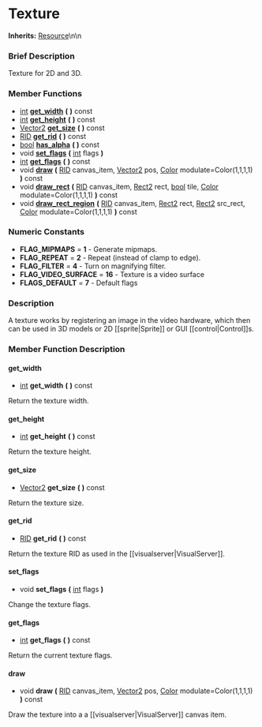 #  Texture  
**Inherits:** [Resource](class_resource)\\n\\n
###  Brief Description  
Texture for 2D and 3D.

###  Member Functions 
  * [int](class_int)  **[get_width](#get_width)**  **(** **)** const
  * [int](class_int)  **[get_height](#get_height)**  **(** **)** const
  * [Vector2](class_vector2)  **[get_size](#get_size)**  **(** **)** const
  * [RID](class_rid)  **[get_rid](#get_rid)**  **(** **)** const
  * [bool](class_bool)  **[has_alpha](#has_alpha)**  **(** **)** const
  * void  **[set_flags](#set_flags)**  **(** [int](class_int) flags  **)**
  * [int](class_int)  **[get_flags](#get_flags)**  **(** **)** const
  * void  **[draw](#draw)**  **(** [RID](class_rid) canvas_item, [Vector2](class_vector2) pos, [Color](class_color) modulate=Color(1,1,1,1)  **)** const
  * void  **[draw_rect](#draw_rect)**  **(** [RID](class_rid) canvas_item, [Rect2](class_rect2) rect, [bool](class_bool) tile, [Color](class_color) modulate=Color(1,1,1,1)  **)** const
  * void  **[draw_rect_region](#draw_rect_region)**  **(** [RID](class_rid) canvas_item, [Rect2](class_rect2) rect, [Rect2](class_rect2) src_rect, [Color](class_color) modulate=Color(1,1,1,1)  **)** const

###  Numeric Constants  
  * **FLAG_MIPMAPS** = **1** - Generate mipmaps.
  * **FLAG_REPEAT** = **2** - Repeat (instead of clamp to edge).
  * **FLAG_FILTER** = **4** - Turn on magnifying filter.
  * **FLAG_VIDEO_SURFACE** = **16** - Texture is a video surface
  * **FLAGS_DEFAULT** = **7** - Default flags

###  Description  
A texture works by registering an image in the video hardware, which then can be used in 3D models or 2D [[sprite|Sprite]] or GUI [[control|Control]]s.

###  Member Function Description  

#### <a name="get_width">get_width</a>
  * [int](class_int)  **get_width**  **(** **)** const

Return the texture width.

#### <a name="get_height">get_height</a>
  * [int](class_int)  **get_height**  **(** **)** const

Return the texture height.

#### <a name="get_size">get_size</a>
  * [Vector2](class_vector2)  **get_size**  **(** **)** const

Return the texture size.

#### <a name="get_rid">get_rid</a>
  * [RID](class_rid)  **get_rid**  **(** **)** const

Return the texture RID as used in the [[visualserver|VisualServer]].

#### <a name="set_flags">set_flags</a>
  * void  **set_flags**  **(** [int](class_int) flags  **)**

Change the texture flags.

#### <a name="get_flags">get_flags</a>
  * [int](class_int)  **get_flags**  **(** **)** const

Return the current texture flags.

#### <a name="draw">draw</a>
  * void  **draw**  **(** [RID](class_rid) canvas_item, [Vector2](class_vector2) pos, [Color](class_color) modulate=Color(1,1,1,1)  **)** const

Draw the texture into a a [[visualserver|VisualServer]] canvas item.
